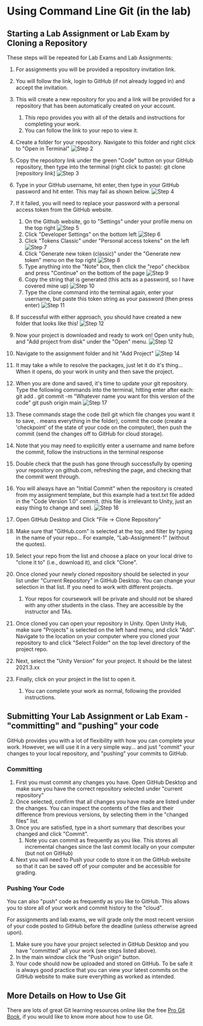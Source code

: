 # Using Command Line Git (in the lab)

## Starting a Lab Assignment or Lab Exam by Cloning a Repository
These steps will be repeated for Lab Exams and Lab Assignments:

1. For assignments you will be provided a repository invitation link.
2. You will follow the link, login to GitHub (if not already logged in) and accept the invitation.
3. This will create a new repository for you and a link will be provided for a repository that has been automatically created on your account.
   1. This repo provides you with all of the details and instructions for completing your work.
   2. You can follow the link to your repo to view it.
4. Create a folder for your repository. Navigate to this folder and right click to "Open in Terminal" ![Step 2](uploads/images/screenshot2.png)
5. Copy the repository link under the green "Code" button on your GitHub repository, then type into the terminal (right click to paste):
   git clone [repository link]
   ![Step 3](uploads/images/screenshot3.png)
6. Type in your GitHub username, hit enter, then type in your GitHub password and hit enter. This may fail as shown below. ![Step 4](uploads/images/screenshot4.png)
7. If it failed, you will need to replace your password with a personal access token from the GitHub website.
   1. On the Github website, go to "Settings" under your profile menu on the top right ![Step 5](uploads/images/screenshot5.png)
   2. Click "Developer Settings" on the bottom left ![Step 6](uploads/images/screenshot6.png)
   3. Click "Tokens Classic" under "Personal access tokens" on the left ![Step 7](uploads/images/screenshot7b.png)
   4. Click "Generate new token (classic)" under the "Generate new token" menu on the top right ![Step 8](uploads/images/screenshot8b.png)
   5. Type anything into the "Note" box, then click the "repo" checkbox and press "Continue" on the bottom of the page ![Step 9](uploads/images/screenshot9b.png)
   6. Copy the string that is generated (this acts as a password, so I have covered mine up) ![Step 10](uploads/images/screenshot10b.png)
   7. Type the clone command into the terminal again, enter your username, but paste this token string as your password (then press enter) ![Step 11](uploads/images/screenshot11b.png)
8. If successful with either approach, you should have created a new folder that looks like this! ![Step 12](uploads/images/screenshot12b.png)
9. Now your project is downloaded and ready to work on! Open unity hub, and "Add project from disk" under the "Open" menu. ![Step 12](uploads/images/screenshot12b.png)
10. Navigate to the assignment folder and hit "Add Project" ![Step 14](uploads/images/screenshot14b.png)
11. It may take a while to resolve the packages, just let it do it's thing... When it opens, do your work in unity and then save the project.
12. When you are done and saved, it's time to update your git repository. Type the following commands into the terminal, hitting enter after each:
   git add .
   git commit -m "Whatever name you want for this version of the code"
   git push origin main
   ![Step 17](uploads/images/screenshot17.png)
13. These commands stage the code (tell git which file changes you want it to save, . means everything in the folder), commit the code (create a 'checkpoint' of the state of your code on the computer), then push the commit (send the changes off to GitHub for cloud storage).
   1. Note that you may need to explicitly enter a username and name before the commit, follow the instructions in the terminal response
14. Double check that the push has gone through successfully by opening your repository on github.com, refreshing the page, and checking that the commit went through.
   1. You will always have an "Initial Commit" when the repository is created from my assignment template, but this example had a text.txt file added in the "Code Version 1.0" commit. (this file is irrelevant to Unity, just an easy thing to change and see). ![Step 16](uploads/images/screenshot16b.png)



4. Open GitHub Desktop and Click "File -> Clone Repository"
5. Make sure that "GitHub.com" is selected at the top, and filter by typing in the name of your repo... For example, "Lab-Assignment-1" (without the quotes).
6. Select your repo from the list and choose a place on your local drive to "clone it to" (i.e., download it), and click "Clone".
7. Once cloned your newly cloned repository should be selected in your list under "Current Repository" in GitHub Desktop. You can change your selection in that list. If you need to work with different projects.
   1. Your repos for coursework will be private and should not be shared with any other students in the class. They are accessible by the instructor and TAs.
8. Once cloned you can open your repository in Unity. Open Unity Hub, make sure "Projects" is selected on the left hand menu, and click "Add". Navigate to the location on your computer where you cloned your repository to and click "Select Folder" on the top level directory of the project repo.
9. Next, select the "Unity Version" for your project. It should be the latest 2021.3.xx 
10. Finally, click on your project in the list to open it.
    1.  You can complete your work as normal, following the provided instructions. 

## Submitting Your Lab Assignment or Lab Exam - "committing" and "pushing" your code

GitHub provides you with a lot of flexibility with how you can complete your work. However, we will use it in a very simple way... and just "commit" your changes to your local repository, and "pushing" your commits to GitHub.

### Committing

1. First you must commit any changes you have. Open GitHub Desktop and make sure you have the correct repository selected under "current repository"
2. Once selected, confirm that all changes you have made are listed under the changes. You can inspect the contents of the files and their difference from previous versions, by selecting them in the "changed files" list.
3. Once you are satisfied, type in a short summary that describes your changed and click "Commit".
   1. Note you can commit as frequently as you like. This stores all incremental changes since the last commit locally on your computer (but not on GitHub)
4. Next you will need to Push your code to store it on the GitHub website so that it can be saved off of your computer and be accessible for grading.

### Pushing Your Code

You can also "push" code as frequently as you like to GitHub. This allows you to store all of your work and commit history to the "cloud".

For assignments and lab exams, we will grade only the most recent version of your code posted to GitHub before the deadline (unless otherwise agreed upon).

1. Make sure you have your project selected in GitHub Desktop and you have "committed" all your work (see steps listed above).
2. In the main window click the "Push origin" button. 
3. Your code should now be uploaded and stored on GitHub. To be safe it is always good practice that you can view your latest commits on the GitHub website to make sure everything as worked as intended.

## More Details on How to Use Git
There are lots of great Git learning resources online like the free [Pro Git Book](https://git-scm.com/book/en/v2), if you would like to know more about how to use Git.
